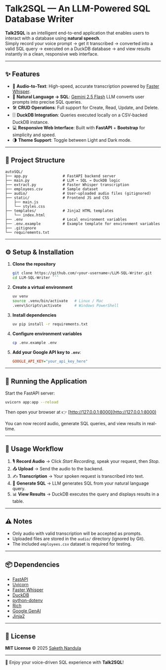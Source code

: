 # Talk2SQL — An LLM-Powered SQL Database Writer

**Talk2SQL** is an intelligent end-to-end application that enables users to interact with a database using **natural speech**.  
Simply record your voice prompt → get it transcribed → converted into a valid SQL query → executed on a DuckDB database → and view results instantly in a clean, responsive web interface.  

---

## ✨ Features

- 🎤 **Audio-to-Text**: High-speed, accurate transcription powered by [Faster Whisper](https://github.com/guillaumekln/faster-whisper).
- 🤖 **Natural Language → SQL**: [Gemini 2.5 Flash](https://ai.google.dev/) LLM converts user prompts into precise SQL queries.
- 🛠 **CRUD Operations**: Full support for Create, Read, Update, and Delete.
- 🗄 **DuckDB Integration**: Queries executed locally on a CSV-backed DuckDB instance.
- 💻 **Responsive Web Interface**: Built with **FastAPI** + **Bootstrap** for simplicity and speed.
- 🌗 **Theme Support**: Toggle between Light and Dark mode.

---

## 📂 Project Structure
```
autoSQL/
├── app.py                # FastAPI backend server
├── main.py               # LLM → SQL → DuckDB logic
├── extract.py            # Faster Whisper transcription
├── employees.csv         # Sample dataset
├── audio/                # User-uploaded audio files (gitignored)
├── static/               # Frontend JS and CSS
│   ├── main.js
│   └── styles.css
├── templates/            # Jinja2 HTML templates
│   └── index.html
├── .env                  # Local environment variables
├── .env.example          # Example template for environment variables
├── .gitignore
└── requirements.txt
```
---

## ⚙️ Setup & Installation

1. **Clone the repository**
   ```bash
   git clone https://github.com/<your-username>/LLM-SQL-Writer.git
   cd LLM-SQL-Writer ```


2. **Create a virtual environment**

   ```bash
   uv venv
   source .venv/bin/activate   # Linux / Mac
   .venv\Scripts\activate      # Windows PowerShell
   ```

3. **Install dependencies**

   ```bash
   uv pip install -r requirements.txt
   ```

4. **Configure environment variables**

   ```bash
   cp .env.example .env
   ```

5. **Add your Google API key to `.env`**:

   ```ini
   GOOGLE_API_KEY="your_api_key_here"
   ```

---
## 🚀 Running the Application

Start the FastAPI server:

```bash
uvicorn app:app --reload
```

Then open your browser at 👉 [http://127.0.0.1:8000](http://127.0.0.1:8000)

You can now record audio, generate SQL queries, and view results in real-time.

---

## 📝 Usage Workflow

1. 🎙 **Record Audio** → Click *Start Recording*, speak your request, then *Stop*.
2. 📤 **Upload** → Send the audio to the backend.
3. ✍️ **Transcription** → Your spoken request is transcribed into text.
4. 🔎 **Generate SQL** → LLM generates SQL from your natural language query.
5. 📊 **View Results** → DuckDB executes the query and displays results in a table.

---

## ⚠️ Notes

* Only audio with valid transcription will be accepted as prompts.
* Uploaded files are stored in the `audio/` directory (ignored by Git).
* The included `employees.csv` dataset is required for testing.

---

## 📦 Dependencies

* [FastAPI](https://fastapi.tiangolo.com/)
* [Uvicorn](https://www.uvicorn.org/)
* [Faster Whisper](https://github.com/guillaumekln/faster-whisper)
* [DuckDB](https://duckdb.org/)
* [python-dotenv](https://pypi.org/project/python-dotenv/)
* [Rich](https://github.com/willmcgugan/rich)
* [Google GenAI](https://developers.generativeai.google/)
* [Jinja2](https://palletsprojects.com/p/jinja/)

---

## 📜 License

**MIT License** © 2025 [Saketh Nandula](https://github.com/saketh0104)

---

🚀 Enjoy your voice-driven SQL experience with **Talk2SQL**!
